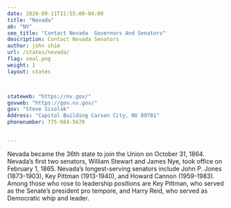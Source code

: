 ```yaml
---
date: 2020-09-11T11:55:00-04:00
title: "Nevada"
ab: "NV"
seo_title: "Contact Nevada  Governors And Senators"
description: Contact Nevada Senators
author: john shim
url: /states/nevada/
flag: seal.png
weight: 1
layout: states



stateweb: "https://nv.gov/"
govweb: "https://gov.nv.gov/"
gov: "Steve Sisolak"
Address: "Capitol Building Carson City, NV 89701"
phonenumber: 775-684-5670


---
```


Nevada became the 36th state to join the Union on October 31, 1864. Nevada’s first two senators, William Stewart and James Nye, took office on February 1, 1865. Nevada’s longest-serving senators include John P. Jones (1873-1903), Key Pittman (1913-1940), and Howard Cannon (1959-1983). Among those who rose to leadership positions are Key Pittman, who served as the Senate’s president pro tempore, and Harry Reid, who served as Democratic whip and leader.